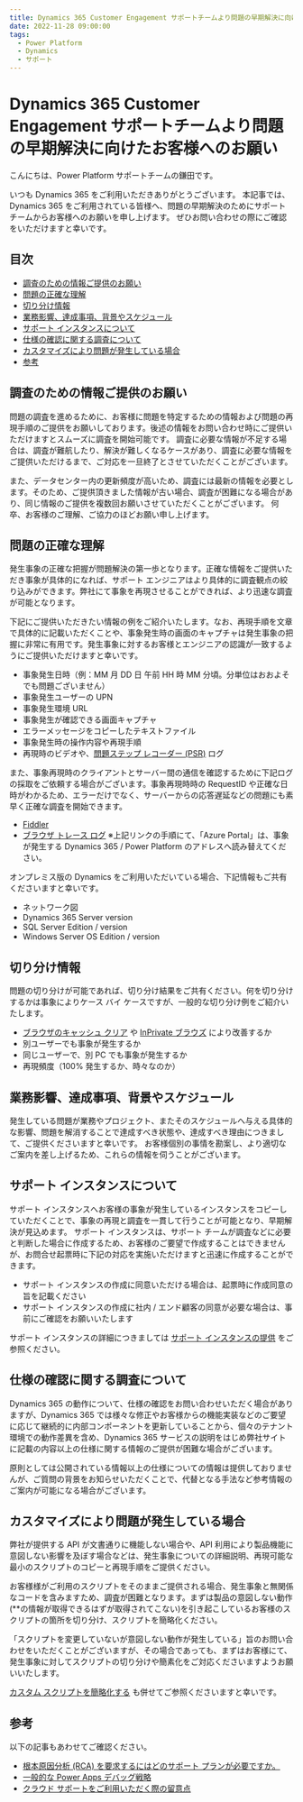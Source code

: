```yaml
---
title: Dynamics 365 Customer Engagement サポートチームより問題の早期解決に向けたお客様へのお願い
date: 2022-11-28 09:00:00
tags:
  - Power Platform
  - Dynamics
  - サポート
---
```


# Dynamics 365 Customer Engagement サポートチームより問題の早期解決に向けたお客様へのお願い

こんにちは、Power Platform サポートチームの鎌田です。

いつも Dynamics 365 をご利用いただきありがとうございます。
本記事では、Dynamics 365 をご利用されている皆様へ、問題の早期解決のためにサポートチームからお客様へのお願いを申し上げます。
ぜひお問い合わせの際にご確認をいただけますと幸いです。

## 目次

- [調査のための情報ご提供のお願い](#調査のための情報ご提供のお願い)
- [問題の正確な理解](#問題の正確な理解)
- [切り分け情報](#切り分け情報)
- [業務影響、達成事項、背景やスケジュール](#業務影響達成事項背景やスケジュール)
- [サポート インスタンスについて](#サポート-インスタンスについて)
- [仕様の確認に関する調査について](#仕様の確認に関する調査について)
- [カスタマイズにより問題が発生している場合](#カスタマイズにより問題が発生している場合)
- [参考](#参考)

## 調査のための情報ご提供のお願い

問題の調査を進めるために、お客様に問題を特定するための情報および問題の再現手順のご提供をお願いしております。後述の情報をお問い合わせ時にご提供いただけますとスムーズに調査を開始可能です。
調査に必要な情報が不足する場合は、調査が難航したり、解決が難しくなるケースがあり、調査に必要な情報をご提供いただけるまで、ご対応を一旦終了とさせていただくことがございます。

また、データセンター内の更新頻度が高いため、調査には最新の情報を必要とします。そのため、ご提供頂きました情報が古い場合、調査が困難になる場合があり、同じ情報のご提供を複数回お願いさせていただくことがございます。
何卒、お客様のご理解、ご協力のほどお願い申し上げます。

## 問題の正確な理解

発生事象の正確な把握が問題解決の第一歩となります。正確な情報をご提供いただき事象が具体的になれば、サポート エンジニアはより具体的に調査観点の絞り込みができます。弊社にて事象を再現させることができれば、より迅速な調査が可能となります。

下記にご提供いただきたい情報の例をご紹介いたします。なお、再現手順を文章で具体的に記載いただくことや、事象発生時の画面のキャプチャは発生事象の把握に非常に有用です。発生事象に対するお客様とエンジニアの認識が一致するようにご提供いただけますと幸いです。

- 事象発生日時（例：MM 月 DD 日 午前 HH 時 MM 分頃。分単位はおおよそでも問題ございません）
- 事象発生ユーザーの UPN
- 事象発生環境 URL
- 事象発生が確認できる画面キャプチャ
- エラーメッセージをコピーしたテキストファイル
- 事象発生時の操作内容や再現手順
- 再現時のビデオや、[問題ステップ レコーダー (PSR)](https://learn.microsoft.com/ja-jp/office/troubleshoot/settings/how-to-use-problem-steps-recorder) ログ

また、事象再現時のクライアントとサーバー間の通信を確認するために下記ログの採取をご依頼する場合がございます。事象再現時時の RequestID や正確な日時がわかるため、エラーだけでなく、サーバーからの応答遅延などの問題にも素早く正確な調査を開始できます。

- [Fiddler](https://social.technet.microsoft.com/Forums/azure/ja-JP/fe5f977a-2992-44c3-b643-38ad570a3d18/fiddler-12525124641239825505214622516338918?forum=DCRMSupport)
- [ブラウザ トレース ログ](https://learn.microsoft.com/ja-jp/azure/azure-portal/capture-browser-trace#google-chrome-and-microsoft-edge)
※上記リンクの手順にて、「Azure Portal」は、事象が発生する Dynamics 365 / Power Platform のアドレスへ読み替えてください。

オンプレミス版の Dynamics をご利用いただいている場合、下記情報もご共有くださいますと幸いです。

- ネットワーク図
- Dynamics 365 Server version
- SQL Server Edition / version
- Windows Server OS Edition / version

## 切り分け情報

問題の切り分けが可能であれば、切り分け結果をご共有ください。何を切り分けするかは事象によりケース バイ ケースですが、一般的な切り分け例をご紹介いたします。

- [ブラウザのキャッシュ クリア](https://support.microsoft.com/ja-jp/microsoft-edge/microsoft-edge-%E3%81%AE%E9%96%B2%E8%A6%A7%E5%B1%A5%E6%AD%B4%E3%82%92%E8%A1%A8%E7%A4%BA%E3%81%BE%E3%81%9F%E3%81%AF%E5%89%8A%E9%99%A4%E3%81%99%E3%82%8B-00cf7943-a9e1-975a-a33d-ac10ce454ca4) や [InPrivate ブラウズ](https://support.microsoft.com/ja-jp/microsoft-edge/microsoft-edge-%E3%81%A7-inprivate-%E3%83%96%E3%83%A9%E3%82%A6%E3%82%BA%E3%82%92%E4%BD%BF%E3%81%86-e6f47704-340c-7d4f-b00d-d0cf35aa1fcc) により改善するか
- 別ユーザーでも事象が発生するか
- 同じユーザーで、別 PC でも事象が発生するか
- 再現頻度（100% 発生するか、時々なのか）

## 業務影響、達成事項、背景やスケジュール

発生している問題が業務やプロジェクト、またそのスケジュールへ与える具体的な影響、問題を解消することで達成すべき状態や、達成すべき理由につきまして、ご提供くださいますと幸いです。
お客様個別の事情を勘案し、より適切なご案内を差し上げるため、これらの情報を伺うことがございます。

## サポート インスタンスについて

サポート インスタンスへお客様の事象が発生しているインスタンスをコピーしていただくことで、事象の再現と調査を一貫して行うことが可能となり、早期解決が見込めます。 サポート インスタンスは、サポート チームが調査などに必要と判断した場合に作成するため、お客様のご要望で作成することはできませんが、お問合せ起票時に下記の対応を実施いただけますと迅速に作成することができます。

- サポート インスタンスの作成に同意いただける場合は、起票時に作成同意の旨を記載ください
- サポート インスタンスの作成に社内 / エンド顧客の同意が必要な場合は、事前にご確認をお願いいたします

サポート インスタンスの詳細につきましては [サポート インスタンスの提供](https://jpdynamicscrm.github.io/blog/powerplatform/Provide-Support-Instance/) をご参照ください。


## 仕様の確認に関する調査について

Dynamics 365 の動作について、仕様の確認をお問い合わせいただく場合がありますが、Dynamics 365 では様々な修正やお客様からの機能実装などのご要望に応じて継続的に内部コンポーネントを更新していることから、個々のテナント環境での動作差異を含め、Dynamics 365 サービスの説明をはじめ弊社サイトに記載の内容以上の仕様に関する情報のご提供が困難な場合がございます。

原則としては公開されている情報以上の仕様についての情報は提供しておりませんが、ご質問の背景をお知らせいただくことで、代替となる手法など参考情報のご案内が可能になる場合がございます。

## カスタマイズにより問題が発生している場合

弊社が提供する API が文書通りに機能しない場合や、API 利用により製品機能に意図しない影響を及ぼす場合などは、発生事象についての詳細説明、再現可能な最小のスクリプトのコピーと再現手順をご提供ください。

お客様様がご利用のスクリプトをそのままご提供される場合、発生事象と無関係なコードを含みますため、調査が困難となります。まずは製品の意図しない動作(**の情報が取得できるはずが取得されてこない)を引き起こしているお客様のスクリプトの箇所を切り分け、スクリプトを簡略化ください。

「スクリプトを変更していないが意図しない動作が発生している」旨のお問い合わせをいただくことがございますが、その場合であっても、まずはお客様にて、発生事象に対してスクリプトの切り分けや簡素化をご対応くださいますようお願いいたします。

[カスタム スクリプトを簡略化する](https://learn.microsoft.com/ja-jp/troubleshoot/power-platform/power-apps/isolate-model-app-issues#simplify-custom-scripts) も併せてご参照くださいますと幸いです。


## 参考

以下の記事もあわせてご確認ください。

- [根本原因分析 (RCA) を要求するにはどのサポート プランが必要ですか。](https://learn.microsoft.com/ja-jp/power-platform/admin/support-overview#which-support-plan-do-i-need-in-order-to-request-a-root-cause-analysis-rca)
- [一般的な Power Apps デバッグ戦略](https://learn.microsoft.com/ja-jp/troubleshoot/power-platform/power-apps/isolate-common-issues)
- [クラウド サポートをご利用いただく際の留意点](https://jpdynamicscrm.github.io/blog/powerplatform/Notes-when-using-support.md)
